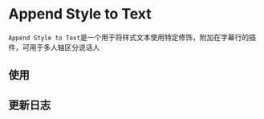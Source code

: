 # Append Style to Text

`Append Style to Text`是一个用于将样式文本使用特定修饰，附加在字幕行的插件，可用于多人轴区分说话人

## 使用





## 更新日志